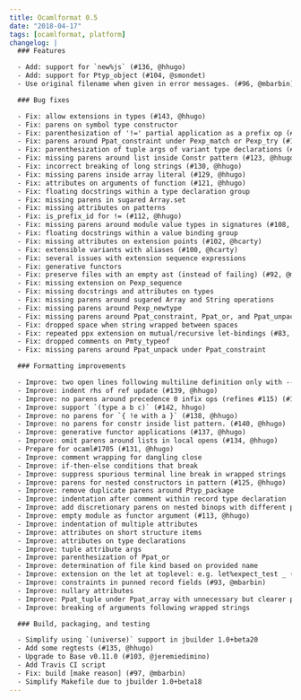 ```yaml
---
title: Ocamlformat 0.5
date: "2018-04-17"
tags: [ocamlformat, platform]
changelog: |
  ### Features

  - Add: support for `new%js` (#136, @hhugo)
  - Add: support for Ptyp_object (#104, @smondet)
  - Use original filename when given in error messages. (#96, @mbarbin)

  ### Bug fixes

  - Fix: allow extensions in types (#143, @hhugo)
  - Fix: parens on symbol type constructor
  - Fix: parenthesization of '!=' partial application as a prefix op (#126, @hhugo)
  - Fix: parens around Ppat_constraint under Pexp_match or Pexp_try (#124, @hhugo)
  - Fix: parenthesization of tuple args of variant type declarations (#122, @hhugo)
  - Fix: missing parens around list inside Constr pattern (#123, @hhugo)
  - Fix: incorrect breaking of long strings (#130, @hhugo)
  - Fix: missing parens inside array literal (#129, @hhugo)
  - Fix: attributes on arguments of function (#121, @hhugo)
  - Fix: floating docstrings within a type declaration group
  - Fix: missing parens in sugared Array.set
  - Fix: missing attributes on patterns
  - Fix: is_prefix_id for != (#112, @hhugo)
  - Fix: missing parens around module value types in signatures (#108, @hcarty)
  - Fix: floating docstrings within a value binding group
  - Fix: missing attributes on extension points (#102, @hcarty)
  - Fix: extensible variants with aliases (#100, @hcarty)
  - Fix: several issues with extension sequence expressions
  - Fix: generative functors
  - Fix: preserve files with an empty ast (instead of failing) (#92, @mbarbin)
  - Fix: missing extension on Pexp_sequence
  - Fix: missing docstrings and attributes on types
  - Fix: missing parens around sugared Array and String operations
  - Fix: missing parens around Pexp_newtype
  - Fix: missing parens around Ppat_constraint, Ppat_or, and Ppat_unpack
  - Fix: dropped space when string wrapped between spaces
  - Fix: repeated ppx extension on mutual/recursive let-bindings (#83, @mbarbin)
  - Fix: dropped comments on Pmty_typeof
  - Fix: missing parens around Ppat_unpack under Ppat_constraint

  ### Formatting improvements

  - Improve: two open lines following multiline definition only with --sparse (#144)
  - Improve: indent rhs of ref update (#139, @hhugo)
  - Improve: no parens around precedence 0 infix ops (refines #115) (#141, @hhugo)
  - Improve: support `(type a b c)` (#142, hhugo)
  - Improve: no parens for `{ !e with a }` (#138, @hhugo)
  - Improve: no parens for constr inside list pattern. (#140, @hhugo)
  - Improve: generative functor applications (#137, @hhugo)
  - Improve: omit parens around lists in local opens (#134, @hhugo)
  - Prepare for ocaml#1705 (#131, @hhugo)
  - Improve: comment wrapping for dangling close
  - Improve: if-then-else conditions that break
  - Improve: suppress spurious terminal line break in wrapped strings
  - Improve: parens for nested constructors in pattern (#125, @hhugo)
  - Improve: remove duplicate parens around Ptyp_package
  - Improve: indentation after comment within record type declaration
  - Improve: add discretionary parens on nested binops with different precedence
  - Improve: empty module as functor argument (#113, @hhugo)
  - Improve: indentation of multiple attributes
  - Improve: attributes on short structure items
  - Improve: attributes on type declarations
  - Improve: tuple attribute args
  - Improve: parenthesization of Ppat_or
  - Improve: determination of file kind based on provided name
  - Improve: extension on the let at toplevel: e.g. let%expect_test _ (#94, @mbarbin)
  - Improve: constraints in punned record fields (#93, @mbarbin)
  - Improve: nullary attributes
  - Improve: Ppat_tuple under Ppat_array with unnecessary but clearer parens
  - Improve: breaking of arguments following wrapped strings

  ### Build, packaging, and testing

  - Simplify using `(universe)` support in jbuilder 1.0+beta20
  - Add some regtests (#135, @hhugo)
  - Upgrade to Base v0.11.0 (#103, @jeremiedimino)
  - Add Travis CI script
  - Fix: build [make reason] (#97, @mbarbin)
  - Simplify Makefile due to jbuilder 1.0+beta18
---
```


